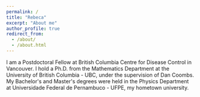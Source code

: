 ```yaml
---
permalink: /
title: "Rebeca"
excerpt: "About me"
author_profile: true
redirect_from: 
  - /about/
  - /about.html
---
```


I am a Postdoctoral Fellow at British Columbia Centre for Disease Control in Vancouver. I hold a Ph.D. from the Mathematics Department at the University of British Columbia - UBC, under the supervision of Dan Coombs. My Bachelor's and Master's degrees were held in the Physics Department at Universidade Federal de Pernambuco - UFPE, my hometown university. 
